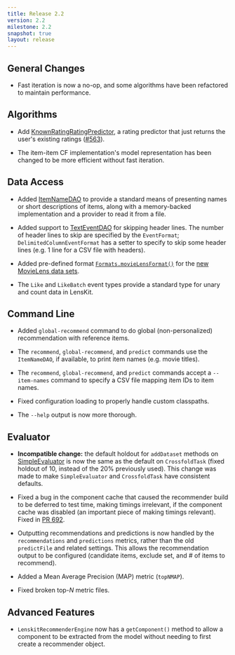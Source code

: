 ```yaml
---
title: Release 2.2
version: 2.2
milestone: 2.2
snapshot: true
layout: release
---
```


## General Changes

- Fast iteration is now a no-op, and some algorithms have been refactored to maintain performance.

## Algorithms

[KnownRatingRatingPredictor]: http://lenskit.org/master/apidocs/org/grouplens/lenskit/predict/KnownRatingRatingPredictor.html

- Add [KnownRatingRatingPredictor][], a rating predictor that just returns the
  user's existing ratings
  ([#563](https://github.com/lenskit/lenskit/issues/563)).

- The item-item CF implementation's model representation has been changed to be more efficient without fast iteration.

## Data Access

[ItemNameDAO]: /master/apidocs/org/grouplens/lenskit/data/dao/ItemNameDAO.html
[TextEventDAO]: /master/apidocs/org/grouplens/lenskit/data/text/TextEventDAO.html
[ml-format]: /master/apidocs/org/grouplens/lenskit/data/text/Formats.html#movieLensLatest()

- Added [ItemNameDAO][] to provide a standard means of presenting names or
  short descriptions of items, along with a memory-backed implementation and a
  provider to read it from a file.

- Added support to [TextEventDAO][] for skipping header lines.  The number of
  header lines to skip are specified by the `EventFormat`;
  `DelimitedColumnEventFormat` has a setter to specify to skip some header
  lines (e.g. 1 line for a CSV file with headers).

- Added pre-defined format [`Formats.movieLensFormat()`][ml-format] for the [new MovieLens
  data sets][ML20M].

- The `Like` and `LikeBatch` event types provide a standard type for unary and count data in LensKit.

[ML20M]: http://grouplens.org/new-movielens-datasets-released/

## Command Line

- Added `global-recommend` command to do global (non-personalized)
  recommendation with reference items.

- The `recommend`, `global-recommend`, and `predict` commands use the
  `ItemNameDAO`, if available, to print item names (e.g. movie titles).

- The `recommend`, `global-recommend`, and `predict` commands accept a
  `--item-names` command to specify a CSV file mapping item IDs to item names.

- Fixed configuration loading to properly handle custom classpaths.

- The `--help` output is now more thorough.

## Evaluator

[SimpleEvaluator]: /apidocs/org/grouplens/lenskit/eval/traintest/SimpleEvaluator.html

-   **Incompatible change:** the default holdout for `addDataset` methods on
    [SimpleEvaluator][] is now the same as the default on `CrossfoldTask`
    (fixed holdout of 10, instead of the 20% previously used).  This change was
    made to make `SimpleEvaluator` and `CrossfoldTask` have consistent
    defaults.

-   Fixed a bug in the component cache that caused the recommender build to be
    deferred to test time, making timings irrelevant, if the component cache
    was disabled (an important piece of making timings relevant).  Fixed in [PR
    692](https://github.com/lenskit/lenskit/pull/629).

-   Outputting recommendations and predictions is now handled by the `recommendations` and `predictions` metrics, rather than the old `predictFile` and related settings.  This allows the recommendation output to be configured (candidate items, exclude set, and # of items to recommend).

-   Added a Mean Average Precision (MAP) metric (`topNMAP`).

-   Fixed broken top-*N* metric files.

## Advanced Features

-   `LenskitRecommenderEngine` now has a `getComponent()` method to allow a component to be extracted from the model without needing to first create a recommender object.
